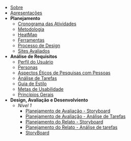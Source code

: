 - [Sobre](/README)
- [Apresentações](apresentacoes.md)
- **Planejamento**
  - [Cronograma das Atividades](planejamento/cronograma.md)
  - [Metodologia](planejamento/metodologia.md)
  - [HeatMap](planejamento/heatmap.md)
  - [Ferramentas](planejamento/ferramentas.md)
  - [Processo de Design](planejamento/processoDesign.md)
  - [Sites Avaliados](planejamento/sitesAvaliados.md)
- **Análise de Requisitos**
  - [Perfil do Usuário](analise_de_requisitos/perfil_do_usuario.md)
  - [Personas](analise_de_requisitos/personas.md)
  - [Aspectos Éticos de Pesquisas com Pessoas](analise_de_requisitos/aspectos_eticos.md)
  - [Análise de Tarefas](analise_de_requisitos/analise_de_tarefas.md)
  - [Guia de Estilo](analise_de_requisitos/guia_de_estilo.md)
  - [Metas de Usabilidade](analise_de_requisitos/metas_de_usabilidade.md)
  - [Princípios Gerais](analise_de_requisitos/principios_gerais.md)
- **Design, Avaliação e Desenvolviento**
  - *Nível 1*
    - [Planejamento de Avaliação - Storyboard](nivel1/planejamento_avaliacao_storyboard.md)
    - [Planejamento de Avaliação - Análise de Tarefas](nivel1/planejamento_analise_tarefas.md)
    - [Planejamento do Relato - Storyboard](nivel1/planejamento_relato_storyboard.md)
    - [Planejamento do Relato - Análise de tarefas](nivel1/planejamento_relato_analise.md)
    - [StoryBoard](nivel1/storyboard.md)